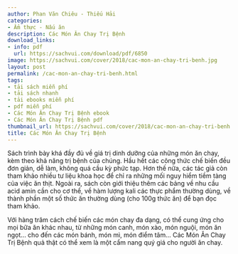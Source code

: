 ```yaml
---
author: Phan Văn Chiêu - Thiếu Hải
categories:
- Ẩm thực - Nấu ăn
description: Các Món Ăn Chay Trị Bệnh
download_links:
- info: pdf
  url: https://sachvui.com/download/pdf/6850
image: https://sachvui.com/cover/2018/cac-mon-an-chay-tri-benh.jpg
layout: post
permalink: /cac-mon-an-chay-tri-benh.html
tags:
- tải sách miễn phí
- tải sách nhanh
- tải ebooks miễn phí
- pdf miễn phí
- Các Món Ăn Chay Trị Bệnh ebook
- Các Món Ăn Chay Trị Bệnh pdf
thumbnail_url: https://sachvui.com/cover/2018/cac-mon-an-chay-tri-benh.jpg
title: Các Món Ăn Chay Trị Bệnh
---
```


 <div class="item-desc text-justify"> <p>Sách trình bày khá đầy đủ về giá trị dinh dưỡng của những món ăn chay, kèm theo khả năng trị bệnh của chúng. Hầu hết các công thức chế biến đều đơn giản, dễ làm, không quá cầu kỳ phức tạp. Hơn thế nữa, các tác giả còn tham khảo nhiều tư liệu khoa học để chỉ ra những mối nguy hiểm tiềm tàng của việc ăn thịt. Ngoài ra, sách còn giới thiệu thêm các bảng về nhu cầu acid amin cần cho cơ thể, về hàm lượng kali các thực phẩm thường dùng, về thành phần một số thức ăn thường dùng (cho 100g thức ăn) để bạn đọc tham khảo.</p><p>Với hàng trăm cách chế biến các món chay đa dạng, có thể cung ứng cho mọi bữa ăn khác nhau, từ những món canh, món xào, món nguội, món ăn ngọt... cho đến các món bánh, món mì, món điểm tâm... Các Món Ăn Chay Trị Bệnh quả thật có thể xem là một cẩm nang quý giá cho người ăn chay.</p> </div>